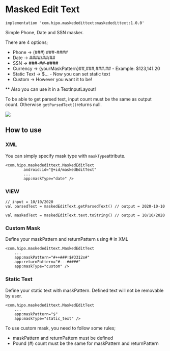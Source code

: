 # Masked Edit Text

```implementation 'com.hipo.maskededittext:maskededittext:1.0.0'```

Simple Phone, Date and SSN masker.

There are 4 options;
* Phone -> (###) ###-####
* Date -> ####/##/##
* SSN -> ###-##-####
* Currency -> {yourMaskPattern}##,###,###.## - Example: $123,141.20
* Static Text -> $... - Now you can set static text
* Custom -> However you want it to be!

** Also you can use it in a TextInputLayout!

To be able to get parsed text, input count must be the same as output count. Otherwise ```getParsedText()```returns null.

![](https://github.com/Hipo/hipo-maskededittext-android/blob/master/maskededittext/src/main/res/raw/demo.gif)

## How to use

### XML
You can simply specify mask type with ```maskType```attribute.
```
<com.hipo.maskededittext.MaskedEditText
        android:id="@+id/maskedEditText"
        ...
        app:maskType="date" />
```

### VIEW

```
// input = 10/10/2020
val parsedText = maskedEditText.getParsedText() // output = 2020-10-10

val maskedText = maskedEditText.text.toString() // output = 10/10/2020
```

### Custom Mask

Define your maskPattern and returnPattern using # in XML

```
<com.hipo.maskededittext.MaskedEditText
    ...
    app:maskPattern="#++###!$#3312s#"
    app:returnPattern="#---#####"
    app:maskType="custom" />
```

### Static Text

Define your static text with maskPattern. Defined text will not be removable by user.

```
<com.hipo.maskededittext.MaskedEditText
    ...
    app:maskPattern="$"
    app:maskType="static_text" />
```

To use custom mask,  you need to follow some rules;
* maskPattern and returnPattern must be defined
* Pound (#) count must be the same for maskPattern and returnPattern

